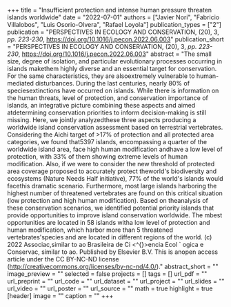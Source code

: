 +++
title = "Insufficient protection and intense human pressure threaten islands worldwide"
date = "2022-07-01"
authors = ["Javier Nori", "Fabricio Villalobos", "Luis Osorio-Olvera", "Rafael Loyola"]
publication_types = ["2"]
publication = "PERSPECTIVES IN ECOLOGY AND CONSERVATION, (20), 3, _pp. 223-230_, https://doi.org/10.1016/j.pecon.2022.06.003"
publication_short = "PERSPECTIVES IN ECOLOGY AND CONSERVATION, (20), 3, _pp. 223-230_, https://doi.org/10.1016/j.pecon.2022.06.003"
abstract = "The small size, degree of isolation, and particular evolutionary processes occurring in islands makethem highly diverse and an essential target for conservation. For the same characteristics, they are alsoextremely vulnerable to human-mediated disturbances. During the last centuries, nearly 80\% of speciesextinctions have occurred on islands. While there is information on the human threats, level of protection, and conservation importance of islands, an integrative picture combining these aspects and aimed atdetermining conservation priorities to inform decision-making is still missing. Here, we jointly analyzedthese three aspects producing a worldwide island conservation assessment based on terrestrial vertebrates. Considering the Aichi target of >17\% of protection and all protected area categories, we found that5397 islands, encompassing a quarter of the worldwide island area, face high human modification andhave a low level of protection, with 33\% of them showing extreme levels of human modification. Also, if we were to consider the new threshold of protected area coverage proposed to accurately protect theworld's biodiversity and ecosystems (Nature Needs Half initiative), 77\% of the world's islands would facethis dramatic scenario. Furthermore, most large islands harboring the highest number of threatened vertebrates are found on this critical situation (low protection and high human modification). Based on theanalysis of these conservation scenarios, we identified potential priority islands that provide opportunities to improve island conservation worldwide. The mbest opportunities are located in 58 islands witha low level of protection and human modification, which harbor more than 5 threatened vertebrates'species and are located in different regions of the world. (c) 2022 Associac,similar to ao Brasileira de Ci <\^{}>encia Ecol ` ogica e Conservac, similar to ao. Published by Elsevier B.V. This is anopen access article under the CC BY-NC-ND license (http://creativecommons.org/licenses/by-nc-nd/4.0/)."
abstract_short = ""
image_preview = ""
selected = false
projects = []
tags = []
url_pdf = ""
url_preprint = ""
url_code = ""
url_dataset = ""
url_project = ""
url_slides = ""
url_video = ""
url_poster = ""
url_source = ""
math = true
highlight = true
[header]
image = ""
caption = ""
+++
